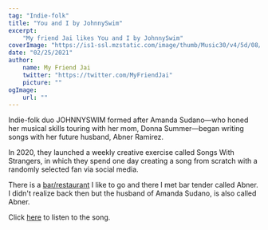 ```yaml
---
tag: "Indie-folk"
title: "You and I by JohnnySwim"
excerpt:
    "My friend Jai likes You and I by JohnnySwim"
coverImage: "https://is1-ssl.mzstatic.com/image/thumb/Music30/v4/5d/08/c8/5d08c875-6dfb-05d7-1ff0-a4062da39f53/850477007046.jpg/1000x1000bb.webp"
date: "02/25/2021"
author:
    name: My Friend Jai
    twitter: "https://twitter.com/MyFriendJai"
    picture: ""
ogImage:
    url: ""
---
```


Indie-folk duo JOHNNYSWIM formed after Amanda Sudano—who honed her musical skills touring with her mom, Donna Summer—began writing songs with her future husband, Abner Ramirez.

In 2020, they launched a weekly creative exercise called Songs With Strangers, in which they spend one day creating a song from scratch with a randomly selected fan via social media.

There is a [bar/restaurant](https://www.elsegundorestaurants.com/norwalk/) I like to go and there I met bar tender called Abner. I didn't realize back then but the husband of Amanda Sudano, is also called Abner.

Click [here](//www.youtube.com/watch?v=ZKMtVeK9RzU) to listen to the song.
